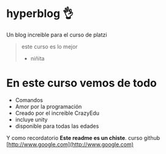 # hyperblog 👌
Un blog increible para el curso de platzi
>este curso es lo mejor
>- niñita

# En este curso vemos de todo
* Comandos
* Amor por la programación
* Creado por el increible CrazyEdu
* incluye unity
* disponible para todas las edades

Y como recordatorio **Este readme es un chiste**.
curso github [http://www.google.com](http://www.google.com)